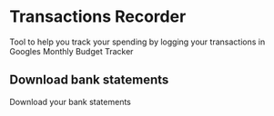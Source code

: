 # Transactions Recorder

Tool to help you track your spending by logging your transactions in Googles Monthly Budget Tracker

## Download bank statements

Download your bank statements
